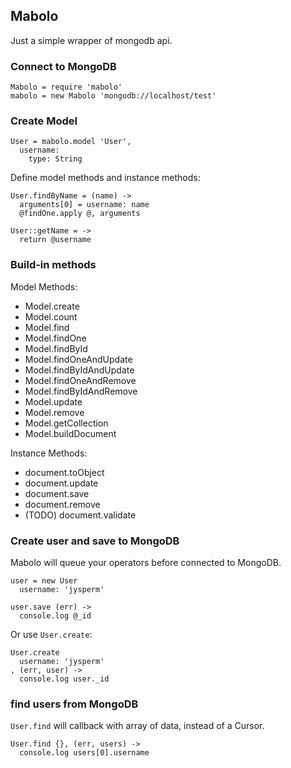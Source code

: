 ## Mabolo
Just a simple wrapper of mongodb api.

### Connect to MongoDB

    Mabolo = require 'mabolo'
    mabolo = new Mabolo 'mongodb://localhost/test'

### Create Model

    User = mabolo.model 'User',
      username:
        type: String

Define model methods and instance methods:

    User.findByName = (name) ->
      arguments[0] = username: name
      @findOne.apply @, arguments

    User::getName = ->
      return @username

### Build-in methods

Model Methods:

* Model.create
* Model.count
* Model.find
* Model.findOne
* Model.findById
* Model.findOneAndUpdate
* Model.findByIdAndUpdate
* Model.findOneAndRemove
* Model.findByIdAndRemove
* Model.update
* Model.remove
* Model.getCollection
* Model.buildDocument

Instance Methods:

* document.toObject
* document.update
* document.save
* document.remove
* (TODO) document.validate

### Create user and save to MongoDB
Mabolo will queue your operators before connected to MongoDB.

    user = new User
      username: 'jysperm'

    user.save (err) ->
      console.log @_id

Or use `User.create`:

    User.create
      username: 'jysperm'
    , (err, user) ->
      console.log user._id

### find users from MongoDB
`User.find` will callback with array of data, instead of a Cursor.

    User.find {}, (err, users) ->
      console.log users[0].username
